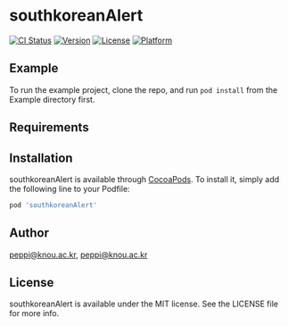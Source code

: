 # southkoreanAlert

[![CI Status](https://img.shields.io/travis/peppi@knou.ac.kr/southkoreanAlert.svg?style=flat)](https://travis-ci.org/peppi@knou.ac.kr/southkoreanAlert)
[![Version](https://img.shields.io/cocoapods/v/southkoreanAlert.svg?style=flat)](https://cocoapods.org/pods/southkoreanAlert)
[![License](https://img.shields.io/cocoapods/l/southkoreanAlert.svg?style=flat)](https://cocoapods.org/pods/southkoreanAlert)
[![Platform](https://img.shields.io/cocoapods/p/southkoreanAlert.svg?style=flat)](https://cocoapods.org/pods/southkoreanAlert)

## Example

To run the example project, clone the repo, and run `pod install` from the Example directory first.

## Requirements

## Installation

southkoreanAlert is available through [CocoaPods](https://cocoapods.org). To install
it, simply add the following line to your Podfile:

```ruby
pod 'southkoreanAlert'
```

## Author

peppi@knou.ac.kr, peppi@knou.ac.kr

## License

southkoreanAlert is available under the MIT license. See the LICENSE file for more info.
